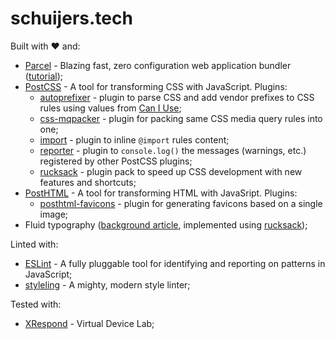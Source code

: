 # schuijers.tech

Built with :heart: and:

- [Parcel](https://parceljs.org/) - Blazing fast, zero configuration web application bundler ([tutorial](https://scotch.io/tutorials/a-zero-configuration-module-bundler-meet-parcel));
- [PostCSS](http://postcss.org/) - A tool for transforming CSS with JavaScript. Plugins:
  - [autoprefixer](https://github.com/postcss/autoprefixer) - plugin to parse CSS and add vendor prefixes to CSS rules using values from [Can I Use](https://caniuse.com/);
  - [css-mqpacker](https://github.com/hail2u/node-css-mqpacker) - plugin for packing same CSS media query rules into one;
  - [import](https://github.com/postcss/postcss-import) - plugin to inline `@import` rules content;
  - [reporter](https://github.com/postcss/postcss-reporter) - plugin to `console.log()` the messages (warnings, etc.) registered by other PostCSS plugins;
  - [rucksack](https://www.rucksackcss.org/) - plugin pack to speed up CSS development with new features and shortcuts;
- [PostHTML](https://github.com/posthtml/posthtml) - A tool for transforming HTML with JavaSript. Plugins:
  - [posthtml-favicons](https://github.com/mohsen1/posthtml-favicons) - plugin for generating favicons based on a single image;
- Fluid typography ([background article](https://www.smashingmagazine.com/2016/05/fluid-typography/), implemented using [rucksack](https://www.rucksackcss.org/));

Linted with:

- [ESLint](https://eslint.org/) - A fully pluggable tool for identifying and reporting on patterns in JavaScript;
- [styleling](https://stylelint.io/) - A mighty, modern style linter;

Tested with:

- [XRespond](http://app.xrespond.com/) - Virtual Device Lab;

